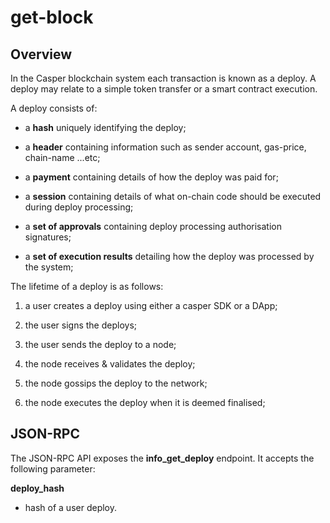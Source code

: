 # get-block

## Overview

In the Casper blockchain system each transaction is known as a deploy.  A deploy may relate to a simple token transfer or a smart contract execution.

A deploy consists of: 

- a **hash** uniquely identifying the deploy;

- a **header** containing information such as sender account, gas-price, chain-name ...etc;

- a **payment** containing details of how the deploy was paid for;

- a **session** containing details of what on-chain code should be executed during deploy processing;

- a **set of approvals** containing deploy processing authorisation signatures;

- a **set of execution results** detailing how the deploy was processed by the system;

The lifetime of a deploy is as follows:

1. a user creates a deploy using either a casper SDK or a DApp;

2. the user signs the deploys;

3. the user sends the deploy to a node;

4. the node receives & validates the deploy;

5. the node gossips the deploy to the network;

6. the node executes the deploy when it is deemed finalised;

## JSON-RPC

The JSON-RPC API exposes the **info_get_deploy** endpoint.  It accepts the following parameter:

**deploy_hash**

- hash of a user deploy.
